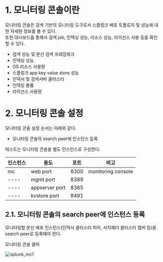 # 1. 모니터링 콘솔이란

모니터링 콘솔은 검색 기반의 모니터링 도구로서 스플렁크 배포 토폴로지 및 성능에 대한 자세한 정보를 볼 수 있다.  
또한 대시보드를 통해서 검색 job, 인덱싱 성능, 리소스 성능, 라이선스 사용 등을 확인할 수 있다.  

- 검색 성능 및 분산 검색 프레임워크  
- 인덱싱 성능  
- OS 리소스 사용량  
- 스플렁크 app key value store 성능  
- 인덱서 및 검색서버 클러스터  
- 인덱싱 볼륨  
- 라이선스 사용량  

# 2. 모니터링 콘솔 설정

모니터링 콘솔 설정 순서는 아래와 같다.  

- 모니터링 콘솔의 search peer에 인스턴스 등록  

테스트는 모니터링 콘솔을 별도 인스턴스로 구성한다.  

인스턴스|용도|포트|비고
---- | ---- | ---- | ----
mc|web port|8300|monitoring console
----|mgmt port|8389|
----|appserver port|8365|
----|kvstore port|8491|

## 2.1. 모니터링 콘솔의 search peer에 인스턴스 등록

모니터링할 분산 배포 인스턴스(인덱서 클러스터 피어, 서치헤더 클러스터 멤버 등)을 search peer로 등록해야 한다.  

모니터링 콘솔 클릭  

![splunk_mc1](https://user-images.githubusercontent.com/6319057/47545023-096dac80-d925-11e8-8830-143db0aa5644.PNG)


